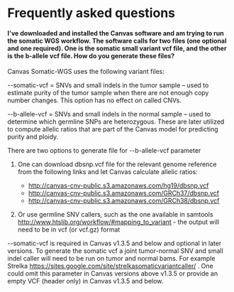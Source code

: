Frequently asked questions
=================================

#### I've downloaded and installed the Canvas software and am trying to run the somatic WGS workflow.  The software calls for two files (one optional and one required).  One is the somatic small variant vcf file, and the other is the b-allele vcf file.  How do you generate these files?  
Canvas Somatic-WGS uses the following variant files: 

--somatic-vcf = SNVs and small indels in the tumor sample – used to estimate purity of the tumor sample when there are not enough copy number changes. This option has no effect on called CNVs. 

--b-allele-vcf = SNVs and small indels in the normal sample – used to determine which germline SNPs are heterozygous. These are later utilized to compute allelic ratios that are part of the Canvas model for predicting purity and ploidy. 

There are two options to generate file for --b-allele-vcf parameter 

1)	One can download dbsnp.vcf file for the relevant genome reference from the following links and let Canvas calculate allelic ratios: 
    * http://canvas-cnv-public.s3.amazonaws.com/hg19/dbsnp.vcf
    * http://canvas-cnv-public.s3.amazonaws.com/GRCh37/dbsnp.vcf
    * http://canvas-cnv-public.s3.amazonaws.com/GRCh38/dbsnp.vcf

2)	Or use germline SNV callers, such as the one available in samtools http://www.htslib.org/workflow/#mapping_to_variant - the output will need to be in vcf (or vcf.gz) format 

--somatic-vcf is required in Canvas v1.3.5 and below and optional in later versions. To generate the somatic vcf a joint tumor-normal SNV and small indel caller will need to be run on tumor and normal bams. For example Strelka https://sites.google.com/site/strelkasomaticvariantcaller/ . One could omit this parameter in Canvas versions above v1.3.5 or provide an empty VCF (header only) in Canvas v1.3.5 and below.


